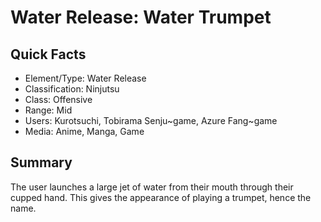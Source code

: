 # Water Release: Water Trumpet

## Quick Facts
- Element/Type: Water Release
- Classification: Ninjutsu
- Class: Offensive
- Range: Mid
- Users: Kurotsuchi, Tobirama Senju~game, Azure Fang~game
- Media: Anime, Manga, Game

## Summary
The user launches a large jet of water from their mouth through their cupped hand. This gives the appearance of playing a trumpet, hence the name.
